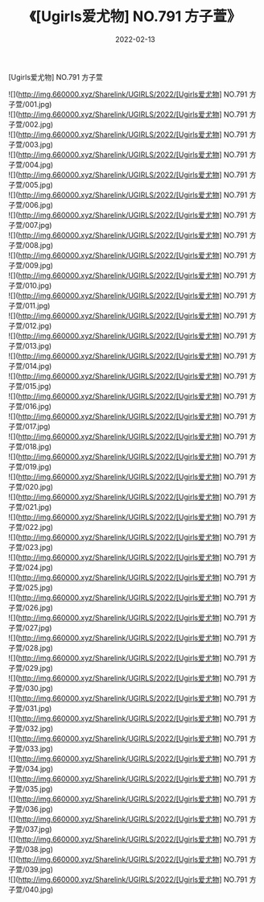 ﻿---
layout: post
title:  《[Ugirls爱尤物] NO.791 方子萱》
date:   2022-02-13
img: http://img.660000.xyz/Sharelink/UGIRLS/2022/[Ugirls爱尤物] NO.791 方子萱/000.jpg
categories: [美女, 清纯, 唯美]
---

[Ugirls爱尤物] NO.791 方子萱

 ![](http://img.660000.xyz/Sharelink/UGIRLS/2022/[Ugirls爱尤物] NO.791 方子萱/001.jpg) <br>![](http://img.660000.xyz/Sharelink/UGIRLS/2022/[Ugirls爱尤物] NO.791 方子萱/002.jpg) <br>![](http://img.660000.xyz/Sharelink/UGIRLS/2022/[Ugirls爱尤物] NO.791 方子萱/003.jpg) <br>![](http://img.660000.xyz/Sharelink/UGIRLS/2022/[Ugirls爱尤物] NO.791 方子萱/004.jpg) <br>![](http://img.660000.xyz/Sharelink/UGIRLS/2022/[Ugirls爱尤物] NO.791 方子萱/005.jpg) <br>![](http://img.660000.xyz/Sharelink/UGIRLS/2022/[Ugirls爱尤物] NO.791 方子萱/006.jpg) <br>![](http://img.660000.xyz/Sharelink/UGIRLS/2022/[Ugirls爱尤物] NO.791 方子萱/007.jpg) <br>![](http://img.660000.xyz/Sharelink/UGIRLS/2022/[Ugirls爱尤物] NO.791 方子萱/008.jpg) <br>![](http://img.660000.xyz/Sharelink/UGIRLS/2022/[Ugirls爱尤物] NO.791 方子萱/009.jpg) <br>![](http://img.660000.xyz/Sharelink/UGIRLS/2022/[Ugirls爱尤物] NO.791 方子萱/010.jpg) <br>![](http://img.660000.xyz/Sharelink/UGIRLS/2022/[Ugirls爱尤物] NO.791 方子萱/011.jpg) <br>![](http://img.660000.xyz/Sharelink/UGIRLS/2022/[Ugirls爱尤物] NO.791 方子萱/012.jpg) <br>![](http://img.660000.xyz/Sharelink/UGIRLS/2022/[Ugirls爱尤物] NO.791 方子萱/013.jpg) <br>![](http://img.660000.xyz/Sharelink/UGIRLS/2022/[Ugirls爱尤物] NO.791 方子萱/014.jpg) <br>![](http://img.660000.xyz/Sharelink/UGIRLS/2022/[Ugirls爱尤物] NO.791 方子萱/015.jpg) <br>![](http://img.660000.xyz/Sharelink/UGIRLS/2022/[Ugirls爱尤物] NO.791 方子萱/016.jpg) <br>![](http://img.660000.xyz/Sharelink/UGIRLS/2022/[Ugirls爱尤物] NO.791 方子萱/017.jpg) <br>![](http://img.660000.xyz/Sharelink/UGIRLS/2022/[Ugirls爱尤物] NO.791 方子萱/018.jpg) <br>![](http://img.660000.xyz/Sharelink/UGIRLS/2022/[Ugirls爱尤物] NO.791 方子萱/019.jpg) <br>![](http://img.660000.xyz/Sharelink/UGIRLS/2022/[Ugirls爱尤物] NO.791 方子萱/020.jpg) <br>![](http://img.660000.xyz/Sharelink/UGIRLS/2022/[Ugirls爱尤物] NO.791 方子萱/021.jpg) <br>![](http://img.660000.xyz/Sharelink/UGIRLS/2022/[Ugirls爱尤物] NO.791 方子萱/022.jpg) <br>![](http://img.660000.xyz/Sharelink/UGIRLS/2022/[Ugirls爱尤物] NO.791 方子萱/023.jpg) <br>![](http://img.660000.xyz/Sharelink/UGIRLS/2022/[Ugirls爱尤物] NO.791 方子萱/024.jpg) <br>![](http://img.660000.xyz/Sharelink/UGIRLS/2022/[Ugirls爱尤物] NO.791 方子萱/025.jpg) <br>![](http://img.660000.xyz/Sharelink/UGIRLS/2022/[Ugirls爱尤物] NO.791 方子萱/026.jpg) <br>![](http://img.660000.xyz/Sharelink/UGIRLS/2022/[Ugirls爱尤物] NO.791 方子萱/027.jpg) <br>![](http://img.660000.xyz/Sharelink/UGIRLS/2022/[Ugirls爱尤物] NO.791 方子萱/028.jpg) <br>![](http://img.660000.xyz/Sharelink/UGIRLS/2022/[Ugirls爱尤物] NO.791 方子萱/029.jpg) <br>![](http://img.660000.xyz/Sharelink/UGIRLS/2022/[Ugirls爱尤物] NO.791 方子萱/030.jpg) <br>![](http://img.660000.xyz/Sharelink/UGIRLS/2022/[Ugirls爱尤物] NO.791 方子萱/031.jpg) <br>![](http://img.660000.xyz/Sharelink/UGIRLS/2022/[Ugirls爱尤物] NO.791 方子萱/032.jpg) <br>![](http://img.660000.xyz/Sharelink/UGIRLS/2022/[Ugirls爱尤物] NO.791 方子萱/033.jpg) <br>![](http://img.660000.xyz/Sharelink/UGIRLS/2022/[Ugirls爱尤物] NO.791 方子萱/034.jpg) <br>![](http://img.660000.xyz/Sharelink/UGIRLS/2022/[Ugirls爱尤物] NO.791 方子萱/035.jpg) <br>![](http://img.660000.xyz/Sharelink/UGIRLS/2022/[Ugirls爱尤物] NO.791 方子萱/036.jpg) <br>![](http://img.660000.xyz/Sharelink/UGIRLS/2022/[Ugirls爱尤物] NO.791 方子萱/037.jpg) <br>![](http://img.660000.xyz/Sharelink/UGIRLS/2022/[Ugirls爱尤物] NO.791 方子萱/038.jpg) <br>![](http://img.660000.xyz/Sharelink/UGIRLS/2022/[Ugirls爱尤物] NO.791 方子萱/039.jpg) <br>![](http://img.660000.xyz/Sharelink/UGIRLS/2022/[Ugirls爱尤物] NO.791 方子萱/040.jpg) <br>